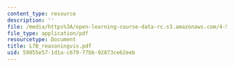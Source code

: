 ```yaml
---
content_type: resource
description: ''
file: /media/https%3A/open-learning-course-data-rc.s3.amazonaws.com/4-580-inquiry-into-computation-and-design-fall-2006/59855e571d1ac67977bb92873ce62eeb_L7B_reasoningvis.pdf
file_type: application/pdf
resourcetype: Document
title: L7B_reasoningvis.pdf
uid: 59855e57-1d1a-c679-77bb-92873ce62eeb
---
```

